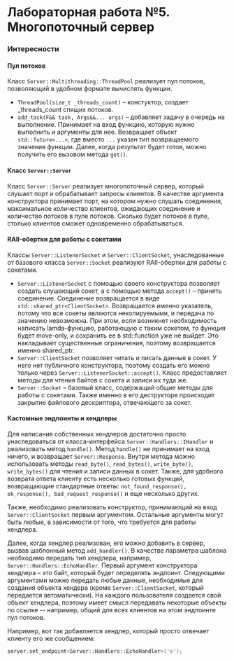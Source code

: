 # Лабораторная работа №5. Многопоточный сервер

### Интересности
#### Пул потоков
Класс  `Server::Multithreading::ThreadPool` реализует пул потоков, позволяющий в удобном формате вычислять функции.
- ```ThreadPool(size_t _threads_count)``` – констуктор, создает _threads_count спящих потоков.
- `add_task(F&& task, Args&&... args)` – добавляет задачу в очередь на выполнение. Принимает на вход функцию, которую нужно выполнить и аргументы для нее. Возвращает объект `std::future<...>`,
где вместо `...` указан тип возвращаемого значения функции. Далее, когда результат будет готов, можно получить его вызовом метода `get()`.

#### Класс `Server::Server`
Класс `Server::Server` реализует многопоточный сервер, который слушает порт и обрабатывает запросы клиентов. В качестве аргумента конструктора принимает порт, на котором нужно слушать соединения, максимальное количество клиентов, ожидающих соединение и количество потоков в пуле потоков. Сколько будет потоков в пуле, столько клиентов сможет одновременно обрабатываться.

#### RAII-обертки для работы с сокетами
Классы `Server::ListenerSocket` и `Server::ClientSocket`, унаследованные от базового класса `Server::Socket` реализуют RAII-обертки для работы с сокетами. 
 - `Server::ListenerSocket` с помощью своего конструктора позволяет создать слушающий сокет, а с помощью метода `accept()` – принять соединение. Соединение возвращается в виде `std::shared_ptr<ClientSocket>`. 
Возвращается именно указатель, потому что все сокеты являются некопируемыми, и передача по значению невозможна. При этом, если возникнет необходимость написать lamda-функцию, работающую с таким сокетом, то функция будет move-only, и сохранить ее в std::function уже не выйдет. Это накладывает существенные ограничения, поэтому возвращается именно shared_ptr.
 - `Server::ClientSocket` позволяет читать и писать данные в сокет. У него нет публичного конструктора, поэтому создать его можно только через `Server::ListenerSocket::accept()`. Класс предоставляет методы для чтения байтов с сокета и записи их туда же. 
 - `Server::Socket` – базовый класс, содержащий общие методы для работы с сокетами. Также именно в его деструкторе происходит закрытие файлового дескриптора, отвечающего за сокет.

#### Кастомные эндпоинты и хендлеры
Для написания собственных хендлеров достаточно просто унаследоваться от класса-интерфейса `Server::Handlers::IHandler` и реализовать метод `handle()`. 
Метод `handle()` не принимает на вход ничего, и возвращает `Server::Response`. Внутри метода можно использовать методы `read_byte()`, `read_bytes()`, `write_byte()`, `write_bytes()` для чтения и записи данных в сокет. Также, для удобного возврата ответа клиенту есть несколько готовых функций, возвращающие стандартные ответы: `not_found_response(), ok_response(), bad_request_response()` и еще несколько других.

Также, необходимо реализовать конструктор, принимающий на вход `Server::ClientSocket` первым аргументом. Остальные аргументы могут быть любые, в зависимости от того, что требуется для работы хендлера.

Далее, когда хендлер реализован, его можно добавить в сервер, вызвав шаблонный метод `add_handler()`. В качестве параметра шаблона необходимо передать тип хендлера, например, `Server::Handlers::EchoHandler`. Первый аргумент конструктора хендлера – это байт, который будет определять эндпоинт. Следующими аргументами можно передать любые данные, необходимые для создания объекта хендера (кроме `Server::ClientSocket`, который передается автоматически).
На каждого пользователя создается свой объект хендлера, поэтому имеет смысл передавать некоторые объекты по ссылке -- например, общий для всех клиентов на этом эндпоинте пул потоков.

Например, вот так добавляется хендлер, который просто отвечает клиенту его же сообщением:
```cpp
server.set_endpoint<Server::Handlers::EchoHandler>('e');
```


